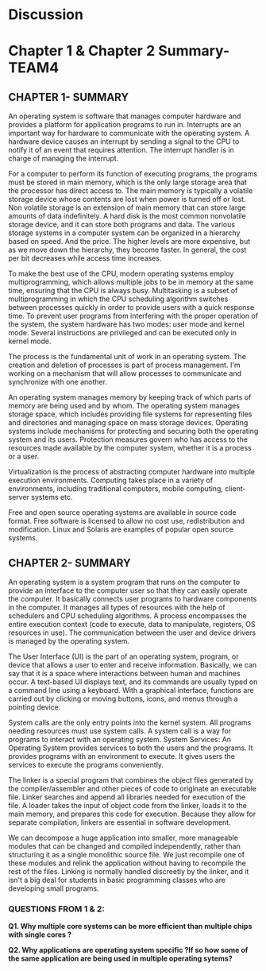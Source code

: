 # Discussion

# Chapter 1 &amp; Chapter 2 Summary-TEAM4

## CHAPTER 1- SUMMARY

An operating system is software that manages computer hardware and provides a platform for application programs to run in.
Interrupts are an important way for hardware to communicate with the operating system. A hardware device causes an interrupt by sending a signal to the CPU to notify it of an event that requires attention. The interrupt handler is in charge of managing the interrupt.

For a computer to perform its function of executing programs, the programs must be stored in main memory, which is the only large storage area that the processor has direct access to.
The main memory is typically a volatile storage device whose contents are lost when power is turned off or lost.
Non volatile storage is an extension of main memory that can store large amounts of data indefinitely.
A hard disk is the most common nonvolatile storage device, and it can store both programs and data.
The various storage systems in a computer system can be organized in a hierarchy based on speed. And the price. The higher levels are more expensive, but as we move down the hierarchy, they become faster. In general, the cost per bit decreases while access time increases.

To make the best use of the CPU, modern operating systems employ multiprogramming, which allows multiple jobs to be in memory at the same time, ensuring that the CPU is always busy.
Multitasking is a subset of multiprogramming in which the CPU scheduling algorithm switches between processes quickly in order to provide users with a quick response time.
To prevent user programs from interfering with the proper operation of the system, the system hardware has two modes: user mode and kernel mode. Several instructions are privileged and can be executed only in kernel mode.

The process is the fundamental unit of work in an operating system. The creation and deletion of processes is part of process management. I'm working on a mechanism that will allow processes to communicate and synchronize with one another.

An operating system manages memory by keeping track of which parts of memory are being used and by whom.
The operating system manages storage space, which includes providing file systems for representing files and directories and managing space on mass storage devices.
Operating systems include mechanisms for protecting and securing both the operating system and its users. Protection measures govern who has access to the resources made available by the computer system, whether it is a process or a user.

Virtualization is the process of abstracting computer hardware into multiple execution environments.
Computing takes place in a variety of environments, including traditional computers, mobile computing, client-server systems etc.

Free and open source operating systems are available in source code format. Free software is licensed to allow no cost use, redistribution and modification. Linux and Solaris are examples of popular open source systems.


## CHAPTER 2- SUMMARY

An operating system is a system program that runs on the computer to provide an interface to the computer user so that they can easily operate the computer. It basically connects user programs to hardware components in the computer. It manages all types of resources with the help of schedulers and CPU scheduling algorithms. A process encompasses the entire execution context (code to execute, data to manipulate, registers, OS resources in use). The communication between the user and device drivers is managed by the operating system.

The User Interface (UI) is the part of an operating system, program, or device that allows a user to enter and receive information. Basically, we can say that it is a space where interactions between human and machines occur. A text-based UI displays text, and its commands are usually typed on a command line using a keyboard. With a graphical interface, functions are carried out by clicking or moving buttons, icons, and menus through a pointing device.

System calls are the only entry points into the kernel system. All programs needing resources must use system calls. A system call is a way for programs to interact with an operating system. System Services: An Operating System provides services to both the users and the programs. It provides programs with an environment to execute. It gives users the services to execute the programs conveniently.

The linker is a special program that combines the object files generated by the compiler/assembler and other pieces of code to originate an executable file. Linker searches and append all libraries needed for execution of the file. A loader takes the input of object code from the linker, loads it to the main memory, and prepares this code for execution. Because they allow for separate compilation, linkers are essential in software development. 

We can decompose a huge application into smaller, more manageable modules that can be changed and compiled independently, rather than structuring it as a single monolithic source file. We just recompile one of these modules and relink the application without having to recompile the rest of the files. Linking is normally handled discreetly by the linker, and it isn't a big deal for students in basic programming classes who are developing small programs.

### QUESTIONS FROM 1 & 2:

**Q1. Why multiple core systems can be more efficient than multiple chips with single cores ?**

**Q2. Why applications are operating system specific ?If so how some of the same application are being used in multiple operating sytems?**

